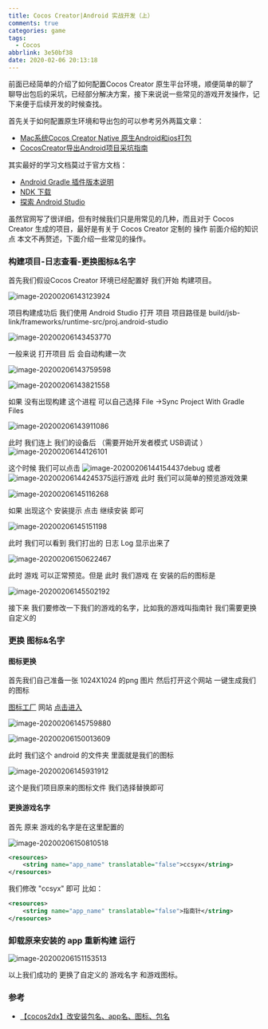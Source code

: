 ```yaml
---
title: Cocos Creator|Android 实战开发（上）
comments: true
categories: game
tags:
  - Cocos
abbrlink: 3e50bf38
date: 2020-02-06 20:13:18
---
```


前面已经简单的介绍了如何配置Cocos Creator 原生平台环境，顺便简单的聊了聊导出包后的采坑，已经部分解决方案，接下来说说一些常见的游戏开发操作，记下来便于后续开发的时候查找。
<!--more-->
首先关于如何配置原生环境和导出包的可以参考另外两篇文章：

- [Mac系统Cocos Creator Native 原生Android和ios打包](http://blog.asroads.com/post/d130eaa6.html)
- [CocosCreator导出Android项目采坑指南](http://blog.asroads.com/post/d5575747.html)

其实最好的学习文档莫过于官方文档：

- [Android Gradle 插件版本说明](https://developer.android.com/studio/releases/gradle-plugin?hl=zh-cn)
- [NDK 下载](https://developer.android.google.cn/ndk/downloads/)
- [探索 Android Studio](https://developer.android.com/studio/intro?hl=zh-cn)

虽然官网写了很详细，但有时候我们只是用常见的几种，而且对于 Cocos Creator 生成的项目，最好是有关于 Cocos Creator 定制的 操作 前面介绍的知识点 本文不再赘述，下面介绍一些常见的操作。

### 构建项目-日志查看-更换图标&名字

首先我们假设Cocos Creator 环境已经配置好 我们开始 构建项目。

![image-20200206143123924](Cocos-Creator-Android-实战开发（上）/image-20200206143123924.png)



项目构建成功后 我们使用 Android Studio 打开 项目 项目路径是 build/jsb-link/frameworks/runtime-src/proj.android-studio

![image-20200206143453770](Cocos-Creator-Android-实战开发（上）/image-20200206143453770.png)

一般来说 打开项目 后 会自动构建一次 

![image-20200206143759598](Cocos-Creator-Android-实战开发（上）/image-20200206143759598.png)

![image-20200206143821558](Cocos-Creator-Android-实战开发（上）/image-20200206143821558.png)

如果 没有出现构建 这个进程  可以自己选择 File ->Sync Project With Gradle Files

![image-20200206143911086](Cocos-Creator-Android-实战开发（上）/image-20200206143911086.png)

此时 我们连上 我们的设备后 （需要开始开发者模式 USB调试 ）![image-20200206144126101](Cocos-Creator-Android-实战开发（上）/image-20200206144126101.png)

这个时候 我们可以点击 ![image-20200206144154437](Cocos-Creator-Android-实战开发（上）/image-20200206144154437.png)debug  或者 ![image-20200206144245375](Cocos-Creator-Android-实战开发（上）/image-20200206144245375.png)运行游戏 此时 我们可以简单的预览游戏效果

![image-20200206145116268](Cocos-Creator-Android-实战开发（上）/image-20200206145116268.png)

如果 出现这个 安装提示 点击 继续安装 即可 

![image-20200206145151198](Cocos-Creator-Android-实战开发（上）/image-20200206145151198.png)

此时 我们可以看到 我们打出的 日志 Log 显示出来了

![image-20200206150622467](Cocos-Creator-Android-实战开发（上）/image-20200206150622467.png)

此时 游戏 可以正常预览。但是 此时 我们游戏 在 安装的后的图标是 

![image-20200206145502192](Cocos-Creator-Android-实战开发（上）/image-20200206145502192.png)

接下来 我们要修改一下我们的游戏的名字，比如我的游戏叫指南针 我们需要更换自定义的

### 更换 图标&名字

#### 图标更换

首先我们自己准备一张 1024X1024 的png 图片 然后打开这个网站 一键生成我们的图标

[图标工厂](http://icon.wuruihong.com/)    网站 [点击进入](http://icon.wuruihong.com/)

![image-20200206145759880](Cocos-Creator-Android-实战开发（上）/image-20200206145759880.png)

![image-20200206150013609](Cocos-Creator-Android-实战开发（上）/image-20200206150013609.png)

此时 我们这个 android 的文件夹 里面就是我们的图标

![image-20200206145931912](Cocos-Creator-Android-实战开发（上）/image-20200206145931912.png)

这个是我们项目原来的图标文件 我们选择替换即可

#### 更换游戏名字

首先 原来 游戏的名字是在这里配置的

![image-20200206150810518](Cocos-Creator-Android-实战开发（上）/image-20200206150810518.png)

```xml
<resources>
    <string name="app_name" translatable="false">ccsyx</string>
</resources>
```

我们修改 "ccsyx" 即可 比如：

```xml
<resources>
    <string name="app_name" translatable="false">指南针</string>
</resources>
```

### 卸载原来安装的 app 重新构建 运行

![image-20200206151153513](Cocos-Creator-Android-实战开发（上）/image-20200206151153513.png)

以上我们成功的 更换了自定义的 游戏名字 和游戏图标。

### 参考

- [【cocos2dx】改安装包名、app名、图标、包名](https://blog.csdn.net/hqq39/article/details/49821607)

